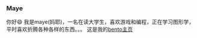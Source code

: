 ### Maye
你好😄 我是maye(妈耶)，一名在读大学生，喜欢游戏和编程，正在学习图形学，平时喜欢折腾各种各样的东西。。。
这是我的[bento主页](https://bento.me/maye)

<!--
**maye174/maye174** is a ✨ _special_ ✨ repository because its `README.md` (this file) appears on your GitHub profile.

Here are some ideas to get you started:

- 🔭 I’m currently working on ...
- 🌱 I’m currently learning ...
- 👯 I’m looking to collaborate on ...
- 🤔 I’m looking for help with ...
- 💬 Ask me about ...
- 📫 How to reach me: ...
- 😄 Pronouns: ...
- ⚡ Fun fact: ...
-->
